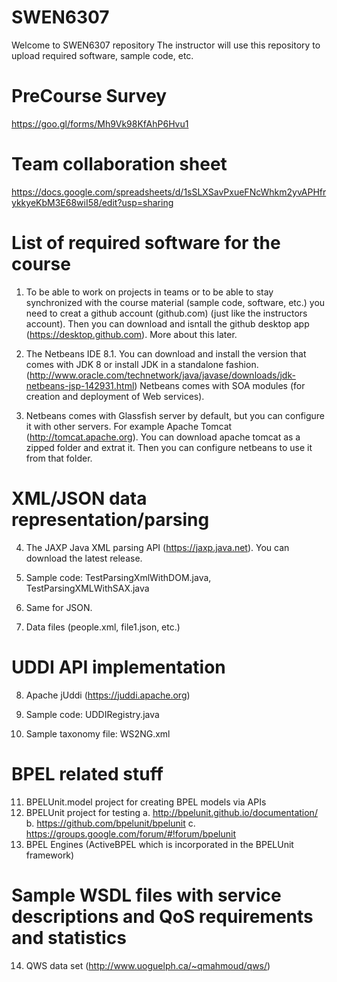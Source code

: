 # SWEN6307
Welcome to SWEN6307 repository 
The instructor will use this repository to upload required software, sample code, etc.  

# PreCourse Survey
https://goo.gl/forms/Mh9Vk98KfAhP6Hvu1

# Team collaboration sheet
https://docs.google.com/spreadsheets/d/1sSLXSavPxueFNcWhkm2yvAPHfrykkyeKbM3E68wiI58/edit?usp=sharing


# List of required software for the course

1. To be able to work on projects in teams or to be able to stay synchronized with the course material (sample code, software, etc.) you  need to creat a github account (github.com) (just like the instructors account). Then you can download and isntall the github desktop app (https://desktop.github.com). More about this later.

2. The Netbeans IDE 8.1. You can download and install the version that comes with JDK 8 or install JDK in a standalone fashion. (http://www.oracle.com/technetwork/java/javase/downloads/jdk-netbeans-jsp-142931.html)
Netbeans comes with SOA modules (for creation and deployment of Web services).

3. Netbeans comes with Glassfish server by default, but you can configure it with other servers. For example Apache Tomcat (http://tomcat.apache.org). You can download apache tomcat as a zipped folder and extrat it. Then you can configure netbeans to use it from that folder.

# XML/JSON data representation/parsing

4. The JAXP Java XML parsing API (https://jaxp.java.net). You can download the latest release.

5. Sample code: TestParsingXmlWithDOM.java, TestParsingXMLWithSAX.java

6. Same for JSON.

7. Data files (people.xml, file1.json, etc.)


# UDDI API implementation 

8. Apache jUddi (https://juddi.apache.org)

9. Sample code: UDDIRegistry.java

10. Sample taxonomy file: WS2NG.xml

# BPEL related stuff

11. BPELUnit.model project for creating BPEL models via APIs  
12. BPELUnit project for testing 
  a. http://bpelunit.github.io/documentation/
  b. https://github.com/bpelunit/bpelunit
  c. https://groups.google.com/forum/#!forum/bpelunit
13. BPEL Engines (ActiveBPEL which is incorporated in the BPELUnit framework)

# Sample WSDL files with service descriptions and QoS requirements and statistics 
14. QWS data set (http://www.uoguelph.ca/~qmahmoud/qws/)

 
